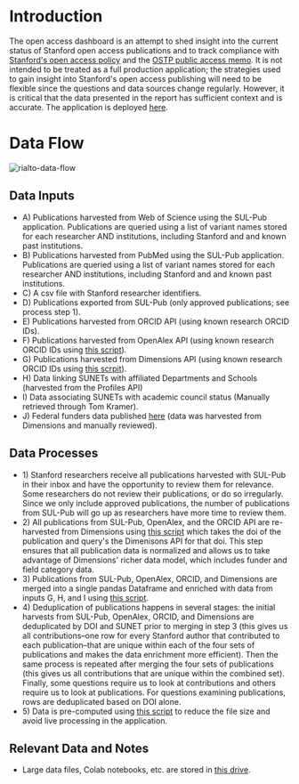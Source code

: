 # Introduction
The open access dashboard is an attempt to shed insight into the current status of Stanford open access publications and to track compliance with [Stanford's open access policy](https://laneguides.stanford.edu/openaccess/policies) and the [OSTP public access memo](https://www.whitehouse.gov/wp-content/uploads/2022/08/08-2022-OSTP-Public-Access-Memo.pdf). It is not intended to be treated as a full production application; the strategies used to gain insight into Stanford's open access publishing will need to be flexible since the questions and data sources change regularly. However, it is critical that the data presented in the report has sufficient context and is accurate. The application is deployed [here](https://sul-dlss-labs-rialto-scripts-oa-dashboardoa-dashboard-yiuiox.streamlit.app/).
# Data Flow
![rialto-data-flow](https://github.com/sul-dlss-labs/rialto-scripts/assets/37662787/efc97170-161a-4094-8938-2c79e8a3b9c9)
## Data Inputs
- A) Publications harvested from Web of Science using the SUL-Pub application. Publications are queried using a list of variant names stored for each researcher AND institutions, including Stanford and and known past institutions.
- B) Publications harvested from PubMed using the SUL-Pub application. Publications are queried using a list of variant names stored for each researcher AND institutions, including Stanford and and known past institutions.
- C) A csv file with Stanford researcher identifiers.
- D) Publications exported from SUL-Pub (only approved publications; see process step 1).
- E) Publications harvested from ORCID API (using known research ORCID IDs).
- F) Publications harvested from OpenAlex API (using known research ORCID IDs using [this script](https://github.com/sul-dlss-labs/rialto-scripts/blob/master/oa_dashboard/harvest_scripts/get_openalex_pubs_from_orcid.py)).
- G) Publications harvested from Dimensions API (using known research ORCID IDs using [this scrpit](https://github.com/sul-dlss-labs/rialto-scripts/blob/master/oa_dashboard/harvest_scripts/get_dimensions_pubs_from_orcids.py)).
- H) Data linking SUNETs with affiliated Departments and Schools (harvested from the Profiles API)
- I) Data associating SUNETs with academic council status (Manually retrieved through Tom Kramer).
- J) Federal funders data published [here](https://zenodo.org/record/7438427) (data was harvested from Dimensions and manually reviewed).
## Data Processes
- 1\) Stanford researchers receive all publications harvested with SUL-Pub in their inbox and have the opportunity to review them for relevance. Some researchers do not review their publications, or do so irregularly. Since we only include approved publications, the number of publications from SUL-Pub will go up as researchers have more time to review them.
- 2\) All publications from SUL-Pub, OpenAlex, and the ORCID API are re-harvested from Dimensions using [this script](https://github.com/sul-dlss-labs/rialto-scripts/blob/master/oa_dashboard/harvest_scripts/get__dimensions_pubs_from_dois.py) which takes the doi of the publication and query's the Dimenisons API for that doi. This step ensures that all publication data is normalized and allows us to take advantage of Dimensions' richer data model, which includes funder and field category data.
- 3\) Publications from SUL-Pub, OpenAlex, ORCID, and Dimensions are merged into a single pandas Dataframe and enriched with data from inputs G, H, and I using [this script](https://github.com/sul-dlss-labs/rialto-scripts/blob/master/oa_dashboard/enrich_publication_data.py).
- 4\) Deduplication of publications happens in several stages: the initial harvests from SUL-Pub, OpenAlex, ORCID, and Dimensions are deduplicated by DOI and SUNET prior to merging in step 3 (this gives us all contributions–one row for every Stanford author that contributed to each publication–that are unique within each of the four sets of publications and makes the data enrichment more efficient). Then the same process is repeated after merging the four sets of publications (this gives us all contributions that are unique within the combined set). Finally, some questions require us to look at contributions and others require us to look at publications. For questions examining publications, rows are deduplicated based on DOI alone.
- 5\) Data is pre-computed using [this script](https://github.com/sul-dlss-labs/rialto-scripts/blob/master/oa_dashboard/pickle_dashboard_data.py) to reduce the file size and avoid live processing in the application.
## Relevant Data and Notes
- Large data files, Colab notebooks, etc. are stored in [this drive](https://drive.google.com/drive/u/0/folders/1Zp87F27PselSSZGT4xv0inGuwC1GXEop).

